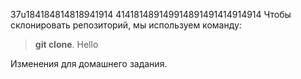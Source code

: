 37u184184814818941914
414181489149914891491414914914
Чтобы склонировать репозиторий, мы используем команду:

> **git clone**.
> Hello

Изменения для домашнего задания.
